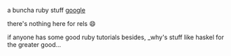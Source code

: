 a buncha ruby stuff
[google](http://www.google.com)

there's nothing here for rels :smile:

if anyone has some good ruby tutorials besides, _why's stuff like haskel for the greater good...
